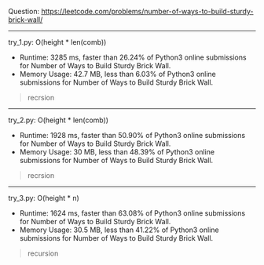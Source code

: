 Question: https://leetcode.com/problems/number-of-ways-to-build-sturdy-brick-wall/

---

try_1.py: O(height * len(comb))

* Runtime: 3285 ms, faster than 26.24% of Python3 online submissions for Number of Ways to Build Sturdy Brick Wall.
* Memory Usage: 42.7 MB, less than 6.03% of Python3 online submissions for Number of Ways to Build Sturdy Brick Wall.

> recrsion

---

try_2.py: O(height * len(comb))

* Runtime: 1928 ms, faster than 50.90% of Python3 online submissions for Number of Ways to Build Sturdy Brick Wall.
* Memory Usage: 30 MB, less than 48.39% of Python3 online submissions for Number of Ways to Build Sturdy Brick Wall.

> recrsion

---

try_3.py: O(height * n)

* Runtime: 1624 ms, faster than 63.08% of Python3 online submissions for Number of Ways to Build Sturdy Brick Wall.
* Memory Usage: 30.5 MB, less than 41.22% of Python3 online submissions for Number of Ways to Build Sturdy Brick Wall.

> recursion
